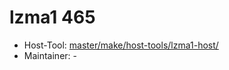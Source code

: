 # lzma1 465
  - Host-Tool: [master/make/host-tools/lzma1-host/](https://github.com/Freetz-NG/freetz-ng/tree/master/make/host-tools/lzma1-host/)
  - Maintainer: -

